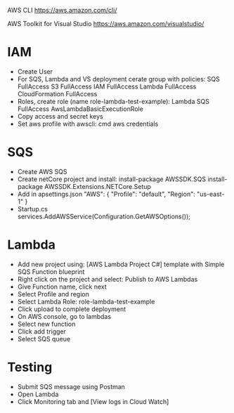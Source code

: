 ﻿AWS CLI
https://aws.amazon.com/cli/

AWS Toolkit for Visual Studio
https://aws.amazon.com/visualstudio/

# IAM
 - Create User 
 - For SQS, Lambda and VS deployment cerate group with policies:
	SQS FullAccess
	S3 FullAccess
	IAM FullAccess
	Lambda FullAccess
	CloudFormation FullAccess
- Roles, create role (name role-lambda-test-example):
	Lambda
		SQS FullAccess
		AwsLambdaBasicExecutionRole
- Copy access and secret keys
- Set aws profile with awscli: cmd aws credentials 

# SQS
- Create AWS SQS 
- Create netCore project and install:
	install-package AWSSDK.SQS
	install-package AWSSDK.Extensions.NETCore.Setup
- Add in apsettings.json
  "AWS": {
    "Profile": "default",
    "Region": "us-east-1"
  }
- Startup.cs             
	services.AddAWSService<IAmazonSQS>(Configuration.GetAWSOptions());

# Lambda
- Add new project using: [AWS Lambda Project C#] template with Simple SQS Function blueprint
- Right click on the project and select: Publish to AWS Lambdas
- Give Function name, click next
- Select Profile and region
- Select Lambda Role: role-lambda-test-example
- Click upload to complete deployment
- On AWS console, go to lambdas
- Select new function 
- Click add trigger
- Select SQS queue

# Testing
- Submit SQS message using Postman
- Open Lambda
- Click Monitoring tab and [View logs in Cloud Watch]